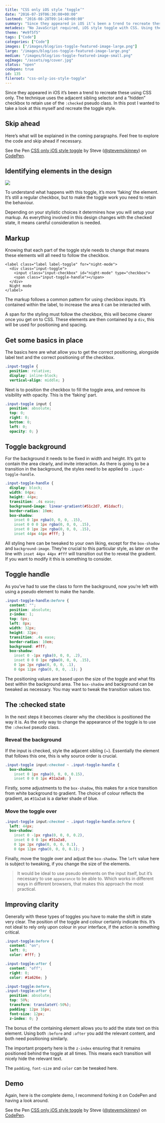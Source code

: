 ```yaml
---
title: "CSS only iOS style ‘toggle’"
date: "2016-07-19T06:30:00+00:00"
lastmod: "2016-08-28T09:14:48+00:00"
summary: "Since they appeared in iOS it’s been a trend to recreate these using CSS only. The technique uses the adjacent sibling selector and a hidden checkbox to retain use of the :checked pseudo class. In this post I wanted to take a look at this myself and recreate the toggle style."
metadesc: "No JavaScript required, iOS style toggle with CSS. Using the :checked pseudo class and adjacent sibling selector it makes it possible."
theme: "#e9f5f5"
tags: ["Code"]
categories: ["Code"]
images: ["/images/blog/ios-toggle-featured-image-large.png"]
large: "/images/blog/ios-toggle-featured-image-large.png"
medium: "/images/blog/ios-toggle-featured-image-small.png"
ogImage: "/assets/og/cover.jpg"
status: "open"
codepen: true
id: 135
fileroot: "css-only-ios-style-toggle"
---
```


Since they appeared in iOS it’s been a trend to recreate these using CSS only. The technique uses the adjacent sibling selector and a “hidden” checkbox to retain use of the `:checked` pseudo class. In this post I wanted to take a look at this myself and recreate the toggle style.

## Skip ahead
Here’s what will be explained in the coming paragraphs. Feel free to explore the code and skip ahead if necessary.

<p data-height="368" data-theme-id="23161" data-slug-hash="bZYKYj" data-default-tab="result" data-user="stevemckinney" data-embed-version="2" className="codepen">See the Pen <a href="http://codepen.io/stevemckinney/pen/bZYKYj/">CSS only iOS style toggle</a> by Steve (<a href="http://codepen.io/stevemckinney">@stevemckinney</a>) on <a href="http://codepen.io">CodePen</a>.</p>

## Identifying elements in the design
<div className="article-image">
  <Image src="/images/blog/ios-toggle-example.png" width={738} height={492} />
</div>

To understand what happens with this toggle, it’s more ‘faking’ the element. It’s still a regular checkbox, but to make the toggle work you need to retain the behaviour.

Depending on your stylistic choices it determines how you will setup your markup. As everything involved in this design changes with the checked state, it means careful consideration is needed.

## Markup
Knowing that each part of the toggle style needs to change that means these elements will all need to follow the checkbox.

```markup
<label class="label label-toggle" for="night-mode">
  <div class="input-toggle">
    <input class="input-checkbox" id="night-mode" type="checkbox">
    <span class="input-toggle-handle"></span>
  </div>
  Night mode
</label>
```

The markup follows a common pattern for using checkbox inputs. It’s contained within the label, to increase the area it can be interacted with.

A span for the styling must follow the checkbox, this will become clearer once you get on to CSS. These elements are then contained by a `div`, this will be used for positioning and spacing.

## Get some basics in place
The basics here are what allow you to get the correct positioning, alongside label text and the correct positioning of the checkbox.

```css
.input-toggle {
  position: relative;
  display: inline-block;
  vertical-align: middle; }
```

Next is to position the checkbox to fill the toggle area, and remove its visibility with opacity. This is the ‘faking’ part.

```css
.input-toggle input {
  position: absolute;
  top: 0;
  right: 0;
  bottom: 0;
  left: 0;
  opacity: 0; }
```

## Toggle background
For the background it needs to be fixed in width and height. It’s got to contain the area clearly, and invite interaction. As there is going to be a transition in the background, the styles need to be applied to `.input-toggle-handle`.

```css
.input-toggle-handle {
  display: block;
  width: 84px;
  height: 44px;
  transition: .4s ease;
  background-image: linear-gradient(#51c2d7, #51dacf);
  border-radius: 10em;
  box-shadow:
    inset 0 1px rgba(0, 0, 0, .15),
    inset 0 0 0 1px rgba(0, 0, 0, .15),
    inset 0 1px 2px rgba(0, 0, 0, .15),
    inset 44px 44px #fff; }
```

All styling here can be tweaked to your own liking, except for the `box-shadow` and `background-image`. They’re crucial to this particular style, as later on the line with `inset 44px 44px #fff` will transition out the to reveal the gradient. If you want to modify it this is something to consider.

## Toggle handle
As you’ve had to use the class to form the background, now you’re left with using a pseudo element to make the handle.

```css
.input-toggle-handle:before {
  content: "";
  position: absolute;
  z-index: 1;
  top: 6px;
  left: 8px;
  width: 32px;
  height: 32px;
  transition: .4s ease;
  border-radius: 10em;
  background: #fff;
  box-shadow:
    inset 0 -1px rgba(0, 0, 0, .2),
    inset 0 0 0 1px rgba(0, 0, 0, .15),
    0 1px 2px rgba(0, 0, 0, .1),
    0 6px 12px rgba(0, 0, 0, .1); }
```

The positioning values are based upon the size of the toggle and what fits best within the background area. The `box-shadow` and background can be tweaked as necessary. You may want to tweak the transition values too.

## The :checked state
In the next steps it becomes clearer why the checkbox is positioned the way it is. As the only way to change the appearance of the toggle is to use the `:checked` pseudo class.

### Reveal the background
If the input is checked, style the adjacent sibling (~). Essentially the element that follows this one, this is why source order is crucial.

```css
.input-toggle input:checked ~ .input-toggle-handle {
  box-shadow:
    inset 0 1px rgba(0, 0, 0, 0.15),
    inset 0 0 0 1px #31a2a8; }
```

Firstly, some adjustments to the `box-shadow`, this makes for a nice transition from white background to gradient. The choice of colour reflects the gradient, as `#31a2a8` is a darker shade of blue.

### Move the toggle over

```css
.input-toggle input:checked ~ .input-toggle-handle:before {
  left: 44px;
  box-shadow:
    inset 0 -1px rgba(0, 0, 0, 0.2),
    inset 0 0 0 1px #31a2a8,
    0 1px 2px rgba(0, 0, 0, 0.1),
    0 6px 12px rgba(0, 0, 0, 0.1); }
```

Finally, move the toggle over and adjust the `box-shadow`. The `left` value here is subject to tweaking, if you change the size of the elements.

> It would be ideal to use pseudo elements on the input itself, but it’s necessary to use `appearance` to be able to. Which works in different ways in different browsers, that makes this approach the most practical.

## Improving clarity
Generally with these types of toggles you have to make the shift in state very clear. The position of the toggle and colour certainly indicate this. It’s not ideal to rely only upon colour in your interface, if the action is something critical.

```css
.input-toggle:before {
  content: "on";
  left: 0;
  color: #fff; }

.input-toggle:after {
  content: "off";
  right: 0;
  color: #1a626e; }

.input-toggle:before,
.input-toggle:after {
  position: absolute;
  top: 50%;
  transform: translateY(-50%);
  padding: 12px 16px;
  font-size: 12px;
  z-index: 0; }
```

The bonus of the containing element allows you to add the state text on this element. Using both `:before` and `:after` you add the relevant content, and both need positioning similarly.

The important property here is the `z-index` ensuring that it remains positioned behind the toggle at all times. This means each transition will nicely hide the relevant text.

The `padding`, `font-size` and `color` can be tweaked here.

## Demo
Again, here is the complete demo, I recommend forking it on CodePen and having a look around.

<p data-height="368" data-theme-id="23161" data-slug-hash="bZYKYj" data-default-tab="result" data-user="stevemckinney" data-embed-version="2" className="codepen">See the Pen <a href="http://codepen.io/stevemckinney/pen/bZYKYj/">CSS only iOS style toggle</a> by Steve (<a href="http://codepen.io/stevemckinney">@stevemckinney</a>) on <a href="http://codepen.io">CodePen</a>.</p>
